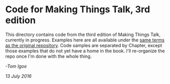 # Code for Making Things Talk, 3rd edition

This directory contains code from the third edition of Making Things Talk, currently in progress. Examples here are all available under the [same terms as the original repository](https://github.com/tigoe/MakingThingsTalk2/blob/master/README). Code samples are separated by Chapter, except those examples that do not yet have a home in the book. I'll re-organize the repo once I'm done with the whole thing.

_-Tom Igoe_

_13 July 2016_
